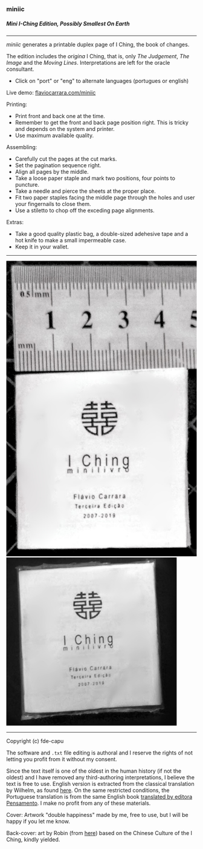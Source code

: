 ### miniic
##### Mini I-Ching Edition, Possibly Smallest On Earth
---
*miniic* generates a printable duplex page of I Ching, the book of changes.

The edition includes the _origina_ I Ching, that is, only _The Judgement_, _The Image_ and the _Moving Lines_. Interpretations are left for the oracle consultant.

- Click on "port" or "eng" to alternate languages (portugues or english)

Live demo: [flaviocarrara.com/miniic](http://flaviocarrara.com/miniic)

Printing:

- Print front and back one at the time.
- Remember to get the front and back page position right. This is tricky and depends on the system and printer.
- Use maximum available quality.

Assembling:

- Carefully cut the pages at the cut marks.
- Set the pagination sequence right.
- Align all pages by the middle.
- Take a loose paper staple and mark two positions, four points to puncture.
- Take a needle and pierce the sheets at the proper place.
- Fit two paper staples facing the middle page through the holes and user your fingernails to close them.
- Use a stiletto to chop off the exceding page alignments.

Extras:

- Take a good quality plastic bag, a double-sized adehesive tape and a hot knife to make a small impermeable case.
- Keep it in your wallet.

---

![](miniic.jpg) ![](miniicbag.jpg)

---

Copyright (c) fde-capu

The software and `.txt` file editing is authoral and I reserve the rights of not letting you profit from it without my consent.

Since the text itself is one of the oldest in the human history (if not the oldest) and I have removed any third-authoring interpretations, I believe the text is free to use. English version is extracted from the classical translation by Wilhelm, as found [here](http://www.akirarabelais.com/i/i.html). On the same restricted conditions, the Portuguese translation is from the same English book [translated by editora Pensamento](https://www.grupopensamento.com.br/produto/i-ching-o-livro-das-mutacoes-4866). I make no profit from any of these materials.

Cover: Artwork "double happiness" made by me, free to use, but I will be happy if you let me know.

Back-cover: art by Robin (from [here](https://adtudo.wordpress.com/2008/04/03/)) based on the Chinese Culture of the I Ching, kindly yielded.
